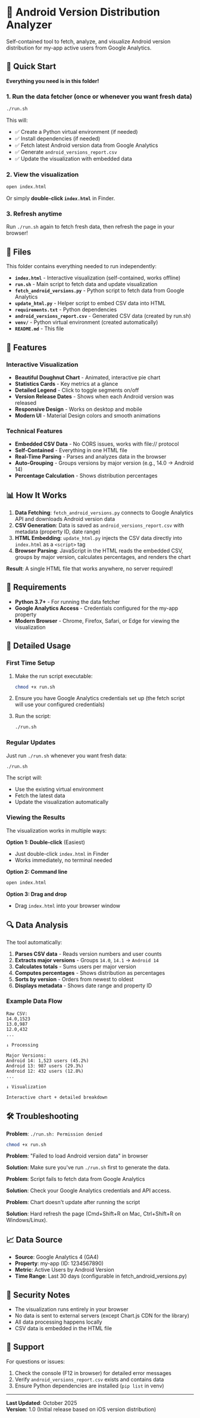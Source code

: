 # 🤖 Android Version Distribution Analyzer

Self-contained tool to fetch, analyze, and visualize Android version distribution for my-app active users from Google Analytics.

## 🚀 Quick Start

**Everything you need is in this folder!**

### 1. Run the data fetcher (once or whenever you want fresh data)

```bash
./run.sh
```

This will:
- ✅ Create a Python virtual environment (if needed)
- ✅ Install dependencies (if needed)
- ✅ Fetch latest Android version data from Google Analytics
- ✅ Generate `android_versions_report.csv`
- ✅ Update the visualization with embedded data

### 2. View the visualization

```bash
open index.html
```

Or simply **double-click `index.html`** in Finder.

### 3. Refresh anytime

Run `./run.sh` again to fetch fresh data, then refresh the page in your browser!

## 📂 Files

This folder contains everything needed to run independently:

- **`index.html`** - Interactive visualization (self-contained, works offline)
- **`run.sh`** - Main script to fetch data and update visualization
- **`fetch_android_versions.py`** - Python script to fetch data from Google Analytics
- **`update_html.py`** - Helper script to embed CSV data into HTML
- **`requirements.txt`** - Python dependencies
- **`android_versions_report.csv`** - Generated CSV data (created by run.sh)
- **`venv/`** - Python virtual environment (created automatically)
- **`README.md`** - This file

## 🎨 Features

### Interactive Visualization
- **Beautiful Doughnut Chart** - Animated, interactive pie chart
- **Statistics Cards** - Key metrics at a glance
- **Detailed Legend** - Click to toggle segments on/off
- **Version Release Dates** - Shows when each Android version was released
- **Responsive Design** - Works on desktop and mobile
- **Modern UI** - Material Design colors and smooth animations

### Technical Features
- **Embedded CSV Data** - No CORS issues, works with file:// protocol
- **Self-Contained** - Everything in one HTML file
- **Real-Time Parsing** - Parses and analyzes data in the browser
- **Auto-Grouping** - Groups versions by major version (e.g., 14.0 → Android 14)
- **Percentage Calculation** - Shows distribution percentages

## 📊 How It Works

1. **Data Fetching**: `fetch_android_versions.py` connects to Google Analytics API and downloads Android version data
2. **CSV Generation**: Data is saved as `android_versions_report.csv` with metadata (property ID, date range)
3. **HTML Embedding**: `update_html.py` injects the CSV data directly into `index.html` as a `<script>` tag
4. **Browser Parsing**: JavaScript in the HTML reads the embedded CSV, groups by major version, calculates percentages, and renders the chart

**Result**: A single HTML file that works anywhere, no server required!

## 🔧 Requirements

- **Python 3.7+** - For running the data fetcher
- **Google Analytics Access** - Credentials configured for the my-app property
- **Modern Browser** - Chrome, Firefox, Safari, or Edge for viewing the visualization

## 📝 Detailed Usage

### First Time Setup

1. Make the run script executable:
   ```bash
   chmod +x run.sh
   ```

2. Ensure you have Google Analytics credentials set up (the fetch script will use your configured credentials)

3. Run the script:
   ```bash
   ./run.sh
   ```

### Regular Updates

Just run `./run.sh` whenever you want fresh data:
```bash
./run.sh
```

The script will:
- Use the existing virtual environment
- Fetch the latest data
- Update the visualization automatically

### Viewing the Results

The visualization works in multiple ways:

**Option 1: Double-click** (Easiest)
- Just double-click `index.html` in Finder
- Works immediately, no terminal needed

**Option 2: Command line**
```bash
open index.html
```

**Option 3: Drag and drop**
- Drag `index.html` into your browser window

## 🔍 Data Analysis

The tool automatically:

1. **Parses CSV data** - Reads version numbers and user counts
2. **Extracts major versions** - Groups `14.0`, `14.1` → `Android 14`
3. **Calculates totals** - Sums users per major version
4. **Computes percentages** - Shows distribution as percentages
5. **Sorts by version** - Orders from newest to oldest
6. **Displays metadata** - Shows date range and property ID

### Example Data Flow

```
Raw CSV:
14.0,1523
13.0,987
12.0,432
...

↓ Processing

Major Versions:
Android 14: 1,523 users (45.2%)
Android 13: 987 users (29.3%)
Android 12: 432 users (12.8%)
...

↓ Visualization

Interactive chart + detailed breakdown
```

## 🛠️ Troubleshooting

**Problem**: `./run.sh: Permission denied`
```bash
chmod +x run.sh
```

**Problem**: "Failed to load Android version data" in browser

**Solution**: Make sure you've run `./run.sh` first to generate the data.

**Problem**: Script fails to fetch data from Google Analytics

**Solution**: Check your Google Analytics credentials and API access.

**Problem**: Chart doesn't update after running the script

**Solution**: Hard refresh the page (Cmd+Shift+R on Mac, Ctrl+Shift+R on Windows/Linux).

## 📈 Data Source

- **Source**: Google Analytics 4 (GA4)
- **Property**: my-app (ID: 1234567890)
- **Metric**: Active Users by Android Version
- **Time Range**: Last 30 days (configurable in fetch_android_versions.py)

## 🔐 Security Notes

- The visualization runs entirely in your browser
- No data is sent to external servers (except Chart.js CDN for the library)
- All data processing happens locally
- CSV data is embedded in the HTML file

## 🙋 Support

For questions or issues:
1. Check the console (F12 in browser) for detailed error messages
2. Verify `android_versions_report.csv` exists and contains data
3. Ensure Python dependencies are installed (`pip list` in venv)

---

**Last Updated**: October 2025  
**Version**: 1.0 (Initial release based on iOS version distribution)

